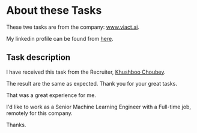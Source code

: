 # About these Tasks
These twe tasks are from the company: www.viact.ai.

My linkedin profile can be found from [here](https://www.linkedin.com/in/chenggong-li-5331501aa/).


## Task description

I have received this task from the Recruiter, [Khushboo Choubey](https://www.linkedin.com/in/khushboo-choubey-she-her-herself-4296a337/).

The result are the same as expected.
Thank you for your great tasks. 

That was a great experience for me. 

I'd like to work as a Senior Machine Learning Engineer with a Full-time job, remotely for this company. 

Thanks.